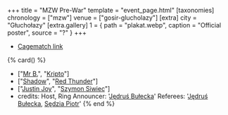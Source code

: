 +++
title = "MZW Pre-War"
template = "event_page.html"
[taxonomies]
chronology = ["mzw"]
venue = ["gosir-glucholazy"]
[extra]
city = "Głuchołazy"
[extra.gallery]
1 = { path = "plakat.webp", caption = "Official poster", source = "?" }
+++

* [Cagematch link](https://www.cagematch.net/?id=1&nr=153090)

{% card() %}
- ["[Mr B.](@/w/mr-b.md)", "[Kripto](@/w/kripto.md)"]
- ["[Shadow](@/w/shadow.md)", "[Red Thunder](@/w/red-thunder.md)"]
- ["[Justin Joy](@/w/justin-joy.md)", "[Szymon Siwiec](@/w/szymon-siwiec.md)"]
- credits:
    Host, Ring Announcer: '[Jędruś Bułecka](@/w/jedrus-bulecka.md)'
    Referees: '[Jędruś Bułecka](@/w/jedrus-bulecka.md), [Sędzia Piotr](@/w/mr-b.md)'
{% end %}
